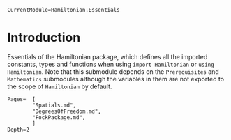 ```@meta
CurrentModule=Hamiltonian.Essentials
```

# Introduction

Essentials of the Hamiltonian package, which defines all the imported constants, types and functions when using `import Hamiltonian` or `using Hamiltonian`. Note that this submodule depends on the `Prerequisites` and `Mathematics` submodules although the variables in them are not exported to the scope of `Hamiltonian` by default.

```@contents
Pages=  [
        "Spatials.md",
        "DegreesOfFreedom.md",
        "FockPackage.md",
        ]
Depth=2
```
